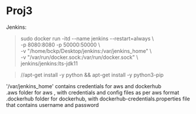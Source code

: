 # Proj3

Jenkins:  
>sudo docker run -itd --name jenkins --restart=always \  
-p 8080:8080 -p 50000:50000 \  
-v "/home/bckp/Desktop/jenkins:/var/jenkins_home" \  
-v "/var/run/docker.sock:/var/run/docker.sock" \  
jenkins/jenkins:lts-jdk11  

>//apt-get install -y python && apt-get install -y python3-pip  


  '/var/jenkins_home' contains credentials for aws and dockerhub  
    .aws folder for aws , with credentials and config files as per aws format  
    .dockerhub folder for dockerhub, with dockerhub-credentials.properties file that contains username and password  
